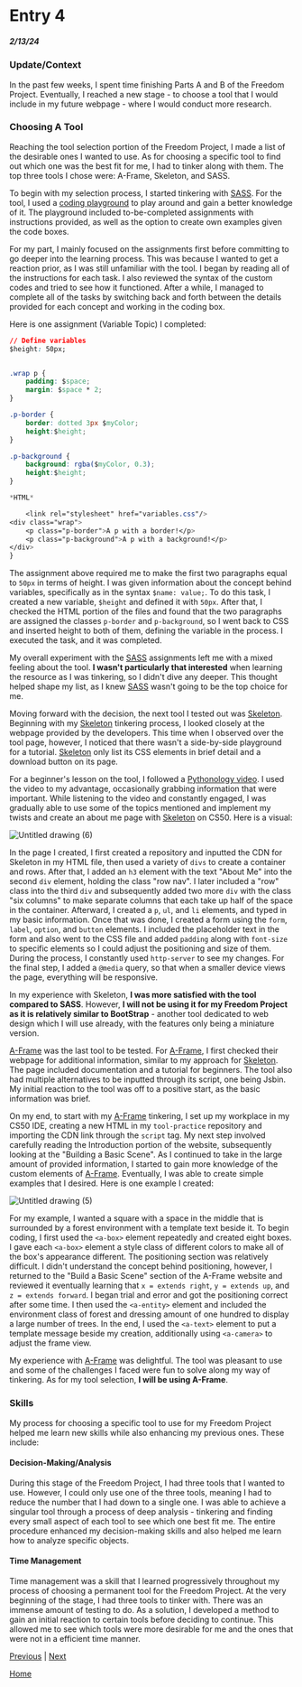 # Entry 4
##### 2/13/24

### Update/Context

In the past few weeks, I spent time finishing Parts A and B of the Freedom Project. Eventually, I reached a new stage - to choose a tool that I would include in my future webpage - where I would conduct more research.

### Choosing A Tool

Reaching the tool selection portion of the Freedom Project, I made a list of the desirable ones I wanted to use. As for choosing a specific tool to find out which one was the best fit for me, I had to tinker along with them. The top three tools I chose were: A-Frame, Skeleton, and SASS.

To begin with my selection process, I started tinkering with [SASS](https://sass-lang.com/). For the tool, I used a [coding playground](https://www.codingame.com/playgrounds/166/sass) to play around and gain a better knowledge of it. The playground included to-be-completed assignments with instructions provided, as well as the option to create own examples given the code boxes.

For my part, I mainly focused on the assignments first before committing to go deeper into the learning process. This was because I wanted to get a reaction prior, as I was still unfamiliar with the tool. I began by reading all of the instructions for each task. I also reviewed the syntax of the custom codes and tried to see how it functioned. After a while, I managed to complete all of the tasks by switching back and forth between the details provided for each concept and working in the coding box.

Here is one assignment (Variable Topic) I completed:

``` CSS & HTML
// Define variables
$height: 50px;


.wrap p {
	padding: $space;
	margin: $space * 2;
}

.p-border {
	border: dotted 3px $myColor;
	height:$height;
}

.p-background {
	background: rgba($myColor, 0.3);
	height:$height;
}

*HTML*

    <link rel="stylesheet" href="variables.css"/>
<div class="wrap">
	<p class="p-border">A p with a border!</p>
	<p class="p-background">A p with a background!</p>
</div>
}
```

The assignment above required me to make the first two paragraphs equal to `50px` in terms of height. I was given information about the concept behind variables, specifically as in the syntax `$name: value;`. To do this task, I created a new variable, `$height` and defined it with `50px`. After that, I checked the HTML portion of the files and found that the two paragraphs are assigned the classes `p-border` and `p-background`, so I went back to CSS and inserted height to both of them, defining the variable in the process. I executed the task, and it was completed.

My overall experiment with the [SASS](https://sass-lang.com/) assignments left me with a mixed feeling about the tool. **I wasn't particularly that interested** when learning the resource as I was tinkering, so I didn't dive any deeper. This thought helped shape my list, as I knew [SASS](https://sass-lang.com/) wasn't going to be the top choice for me.

Moving forward with the decision, the next tool I tested out was [Skeleton](http://getskeleton.com/). Beginning with my [Skeleton](http://getskeleton.com/) tinkering process, I looked closely at the webpage provided by the developers. This time when I observed over the tool page, however, I noticed that there wasn't a side-by-side playground for a tutorial. [Skeleton](http://getskeleton.com/) only list its CSS elements in brief detail and a download button on its page.

For a beginner's lesson on the tool, I followed a [Pythonology video](https://www.youtube.com/watch?v=v4UC9emY9KA). I used the video to my advantage, occasionally grabbing information that were important. While listening to the video and constantly engaged, I was gradually able to use some of the topics mentioned and implement my twists and create an about me page with [Skeleton](http://getskeleton.com/) on CS50. Here is a visual:

![Untitled drawing (6)](https://github.com/joez2450/sep10-freedom-project/assets/146861465/3757f136-68fc-4040-8261-a16b998e5f91)

In the page I created, I first created a repository and inputted the CDN for Skeleton in my HTML file, then used a variety of `divs` to create a container and rows. After that, I added an `h3` element with the text "About Me" into the second `div` element, holding the class "row nav". I later included a "row" class into the third `div` and subsequently added two more `div` with the class "six columns" to make separate columns that each take up half of the space in the container. Afterward, I created a `p`, `ul`, and `li` elements, and typed in my basic information. Once that was done, I created a form using the `form`,   `label`, `option`, and `button` elements. I included the placeholder text in the form and also went to the CSS file and added `padding` along with `font-size` to specific elements so I could adjust the positioning and size of them. During the process, I constantly used `http-server` to see my changes. For the final step, I added a `@media` query, so that when a smaller device views the page, everything will be responsive.


In my experience with Skeleton, **I was more satisfied with the tool compared to SASS**. However, **I will not be using it for my Freedom Project as it is relatively similar to BootStrap** - another tool dedicated to web design which I will use already, with the features only being a miniature version.

[A-Frame](https://aframe.io/) was the last tool to be tested. For [A-Frame](https://aframe.io/), I first checked their webpage for additional information, similar to my approach for [Skeleton](http://getskeleton.com/). The page included documentation and a tutorial for beginners. The tool also had multiple alternatives to be inputted through its script, one being Jsbin. My initial reaction to the tool was off to a positive start, as the basic information was brief.

On my end, to start with my [A-Frame](https://aframe.io/) tinkering, I set up my workplace in my CS50 IDE, creating a new HTML in my `tool-practice` repository and importing the CDN link through the `script` tag. My next step involved carefully reading the Introduction portion of the website, subsequently looking at the "Building a Basic Scene". As I continued to take in the large amount of provided information, I started to gain more knowledge of the custom elements of [A-Frame](https://aframe.io/). Eventually, I was able to create simple examples that I desired. Here is one example I created:

![Untitled drawing (5)](https://github.com/joez2450/sep10-freedom-project/assets/146861465/9ef23a9b-2637-49ec-9684-677a276b312d)

For my example, I wanted a square with a space in the middle that is surrounded by a forest environment with a template text beside it. To begin coding, I first used the `<a-box>` element repeatedly and created eight boxes. I gave each `<a-box>` element a style class of different colors to make all of the box's appearance different. The positioning section was relatively difficult. I didn't understand the concept behind positioning, however, I returned to the "Build a Basic Scene" section of the A-Frame website and reviewed it eventually learning that `x = extends right`, `y = extends up`, and `z = extends forward`. I began trial and error and got the positioning correct after some time. I then used the `<a-entity>` element and included the environment class of forest and dressing amount of one hundred to display a large number of trees. In the end, I used the `<a-text>` element to put a template message beside my creation, additionally using `<a-camera>` to adjust the frame view.


My experience with [A-Frame](https://aframe.io/) was delightful. The tool was pleasant to use and some of the challenges I faced were fun to solve along my way of tinkering. As for my tool selection, **I will be using A-Frame**.

### Skills
My process for choosing a specific tool to use for my Freedom Project helped me learn new skills while also enhancing my previous ones. These include:

#### Decision-Making/Analysis
 During this stage of the Freedom Project, I had three tools that I wanted to use. However, I could only use one of the three tools, meaning I had to reduce the number that I had down to a single one. I was able to achieve a singular tool through a process of deep analysis - tinkering and finding every small aspect of each tool to see which one best fit me. The entire procedure enhanced my decision-making skills and also helped me learn how to analyze specific objects.

#### Time Management
Time management was a skill that I learned progressively throughout my process of choosing a permanent tool for the Freedom Project. At the very beginning of the stage, I had three tools to tinker with. There was an immense amount of testing to do. As a solution, I developed a method to gain an initial reaction to certain tools before deciding to continue. This allowed me to see which tools were more desirable for me and the ones that were not in a efficient time manner.



[Previous](entry03.md) | [Next](entry05.md)

[Home](../README.md)

